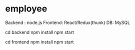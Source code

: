 # employee
Backend : node.js
Frontend: React/Redux(thunk)
DB: MySQL

cd backend
npm install
npm start

cd frontend
npm install
npm start
